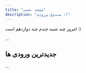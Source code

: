 ```yaml
---
title: "صفحه نخست"
description: "صندوق ورودی :)"
---
```


امروز چند شنبه چندم چند دوازدهم است :)

...<LazyIntroPost />

## جدیدترین ورودی ها

...<LazyPostArchives />
